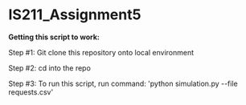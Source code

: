 # IS211_Assignment5

**Getting this script to work:**

Step #1: Git clone this repository onto local environment

Step #2: cd into the repo

Step #3: To run this script, run command: 'python simulation.py --file requests.csv'
